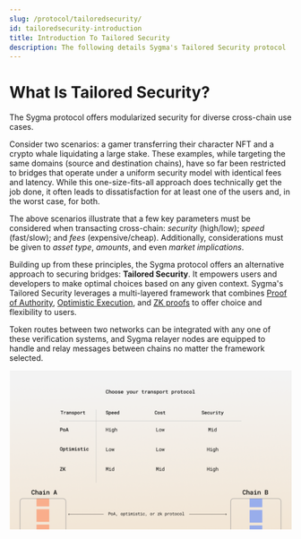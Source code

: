 ```yaml
---
slug: /protocol/tailoredsecurity/
id: tailoredsecurity-introduction
title: Introduction To Tailored Security
description: The following details Sygma's Tailored Security protocol
---
```


# What Is Tailored Security?

The Sygma protocol offers modularized security for diverse cross-chain use cases. 

Consider two scenarios: a gamer transferring their character NFT and a crypto whale liquidating a large stake. These examples, while targeting the same domains (source and destination chains), have so far been restricted to bridges that operate under a uniform security model with identical fees and latency. While this one-size-fits-all approach does technically get the job done, it often leads to dissatisfaction for at least one of the users and, in the worst case, for both.

The above scenarios illustrate that a few key parameters must be considered when transacting cross-chain: *security* (high/low); *speed* (fast/slow); and *fees* (expensive/cheap). Additionally, considerations must be given to *asset type*, *amounts*, and even *market implications*. 

Building up from these principles, the Sygma protocol offers an alternative approach to securing bridges: **Tailored Security**. It empowers users and developers to make optimal choices based on any given context. Sygma's Tailored Security leverages a multi-layered framework that combines [Proof of Authority](../02-Tailored-Security/02-MPC/02-mpc.md), [Optimistic Execution](../../02-sygma-protocol/02-Tailored-Security/04-Zipline/01-zipline-intro.md), and [ZK proofs](../02-Tailored-Security/03-Spectre/01-spectre-intro.md) to offer choice and flexibility to users. 

Token routes between two networks can be integrated with any one of these verification systems, and Sygma relayer nodes are equipped to handle and relay messages between chains no matter the framework selected.

![](<../../../static/assets/tailoredsecurity_compare.png>)